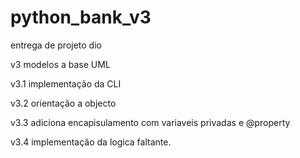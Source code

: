 # python_bank_v3
entrega de projeto dio

v3 modelos a base UML

v3.1 implementação da CLI

v3.2 orientação a objecto

v3.3 adiciona encapisulamento com variaveis privadas e @property

v3.4 implementação da logica faltante.
